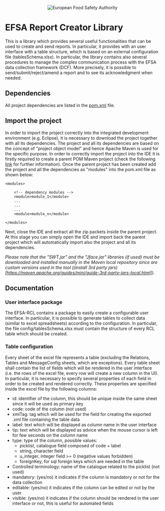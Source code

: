 <p align="center">
	<img src="http://www.efsa.europa.eu/profiles/efsa/themes/responsive_efsa/logo.png" alt="European Food Safety Authority"/>
</p>

# EFSA Report Creator Library
This is a library which provides several useful functionalities that can be used to create and send reports. In particular, it provides
with an user interface with a table structure, which is based on an external configuration file (tablesSchema.xlsx).
In particular, the library contains also several procedures to manage the complex communication process with the EFSA data collection framework (DCF).
More precisely, it is possible to send/submit/reject/amend a report and to see its acknowledgment when needed.

## Dependencies
All project dependencies are listed in the [pom.xml](pom.xml) file.

## Import the project
In order to import the project correctly into the integrated development environment (e.g. Eclipse), it is necessary to download the project together with all its dependencies.
The project and all its dependencies are based on the concept of "project object model" and hence Apache Maven is used for the specific purpose.
In order to correctly import the project into the IDE it is firstly required to create a parent POM Maven project (check the following [link](https://maven.apache.org/guides/introduction/introduction-to-the-pom.html) for further information). 
Once the parent project has been created add the project and all the dependencies as "modules" into the pom.xml file as shown below: 

	<modules>

		<!-- dependency modules -->
		<module>module_1</module>
		...
		...
		...
		<module>module_n</module>
		
	</modules>
	
Next, close the IDE and extract all the zip packets inside the parent project.
At this stage you can simply open the IDE and import back the parent project which will automatically import also the project and all its dependencies.

_Please note that the "SWT.jar" and the "Jface.jar" libraries (if used) must be downloaded and installed manually in the Maven local repository since are custom versions used in the tool ((install 3rd party jars)[https://maven.apache.org/guides/mini/guide-3rd-party-jars-local.html])._

## Documentation
### User interface package
The EFSA-RCL contains a package to easily create a configurable user interface. In particular, it is possible to generate tables to collect data (similar to excel spreadsheets) according to the configuration. In particular, the file config/tablesSchema.xlsx must contain the structure of every RCL table which should be created.

### Table configuration
Every sheet of the excel file represents a table (excluding the Relations, Tables and MessageConfig sheets, which are exceptions). Every table sheet shall contain the list of fields which will be rendered in the user interface (i.e. the rows of the excel file, every row will create a new column in the UI). In particular, it is necessary to specify several properties of each field in order to be created and rendered correctly. These properties are specified inside the excel file by the following columns:

* id: identifier of the column, this should be unique inside the same sheet since it will be used as primary key
* code: code of the column (not used)
* xmlTag: tag which will be used for the field for creating the exported .xml file containing the table data
* label: text which will be displayed as column name in the user interface
* tip: text which will be displayed as advice when the mouse cursor is left for few seconds on the column name
* type: type of the column, possible values:
	* picklist, catalogue field composed of code + label
	* string, character field
	* u_integer, integer field >= 0 (negative values forbidden)
	* foreignKey, for sql foreign keys which are needed in the table
* Controlled terminology: name of the catalogue related to the picklist (not used)
* mandatory: (yes/no) it indicates if the column is mandatory or not for the data collection
* editable: (yes/no) it indicates if the column can be edited or not by the user
* visible: (yes/no) it indicates if the column should be rendered in the user interface or not, this is useful for automated fields 
